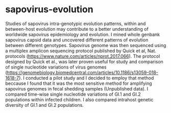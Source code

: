 # sapovirus-evolution
Studies of sapovirus intra-genotypic evolution patterns, within and between-host evolution may contribute to a better understanding of worldwide sapovirus epidemiology and evolution. 
I mined whole genbank sapovirus capsid data and uncovered different patterns of evolution between different genotypes. Sapovirus genome was then sequenced using a multiplex amplicon sequencing protocol published by Quick et al, Nat. protocols (https://www.nature.com/articles/nprot.2017.066). The protocol designed by Quick et al., was later proven useful for study and comparison of single nucleotide variations of virus genomes (https://genomebiology.biomedcentral.com/articles/10.1186/s13059-018-1618-7). I conducted a pilot study and I decided to employ that method beccause I found that it was the most sensitive method for amplifying sapovirus genomes in fecal shedding samples (Unpublished data). 
I compared time-wise single nucleotide variations of GI.1 and GI.2 populations within infected children.
I also compared intrahost genetic diversity of GI.1 and GI.2 populations. 
